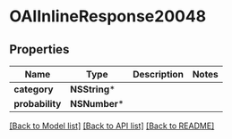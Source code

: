 # OAIInlineResponse20048

## Properties
Name | Type | Description | Notes
------------ | ------------- | ------------- | -------------
**category** | **NSString*** |  | 
**probability** | **NSNumber*** |  | 

[[Back to Model list]](../README.md#documentation-for-models) [[Back to API list]](../README.md#documentation-for-api-endpoints) [[Back to README]](../README.md)



